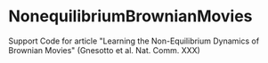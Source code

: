 # NonequilibriumBrownianMovies
Support Code for article "Learning the Non-Equilibrium Dynamics of Brownian Movies" (Gnesotto et al. Nat. Comm. XXX)
